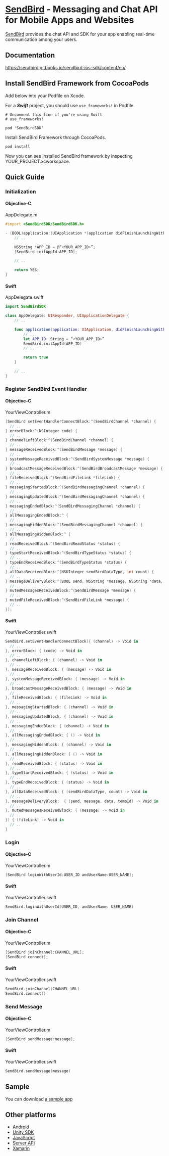 # [SendBird](https://sendbird.com) - Messaging and Chat API for Mobile Apps and Websites
[SendBird](https://sendbird.com) provides the chat API and SDK for your app enabling real-time communication among your users.

## Documentation
https://sendbird.gitbooks.io/sendbird-ios-sdk/content/en/

## Install SendBird Framework from CocoaPods

Add below into your Podfile on Xcode.

For a ***Swift*** project, you should use ```use_frameworks!``` in Podfile.

```
# Uncomment this line if you're using Swift
# use_frameworks!

pod 'SendBirdSDK'
```

Install SendBird Framework through CocoaPods.

```
pod install
```

Now you can see installed SendBird framework by inspecting YOUR_PROJECT.xcworkspace.

## Quick Guide

### Initialization

#### Objective-C

AppDelegate.m


```objectivec
#import <SendBirdSDK/SendBirdSDK.h>

- (BOOL)application:(UIApplication *)application didFinishLaunchingWithOptions:(NSDictionary *)launchOptions {
    // ..

    NSString *APP_ID = @“<YOUR_APP_ID>”;
    [SendBird initAppId:APP_ID];

    // ..

    return YES;
}
```

#### Swift

AppDelegate.swift

```swift
import SendBirdSDK

class AppDelegate: UIResponder, UIApplicationDelegate {
    // ..

    func application(application: UIApplication, didFinishLaunchingWithOptions launchOptions: [NSObject: AnyObject]?) -> Bool {
        // ..
        let APP_ID: String = “<YOUR_APP_ID>”
        SendBird.initAppId(APP_ID)
        // ..

        return true
    }

    // ..
}
```

### Register SendBird Event Handler

#### Objective-C

YourViewController.m

```objectivec
[SendBird setEventHandlerConnectBlock:^(SendBirdChannel *channel) {
  // ..
} errorBlock:^(NSInteger code) {
  // ..
} channelLeftBlock:^(SendBirdChannel *channel) {
  // ..
} messageReceivedBlock:^(SendBirdMessage *message) {
  // ..
} systemMessageReceivedBlock:^(SendBirdSystemMessage *message) {
  // ..
} broadcastMessageReceivedBlock:^(SendBirdBroadcastMessage *message) {
  // ..
} fileReceivedBlock:^(SendBirdFileLink *fileLink) {
  // ..
} messagingStartedBlock:^(SendBirdMessagingChannel *channel) {
  // ..
} messagingUpdatedBlock:^(SendBirdMessagingChannel *channel) {
  // ..
} messagingEndedBlock:^(SendBirdMessagingChannel *channel) {
  // ..
} allMessagingEndedBlock:^ {
  // ..
} messagingHiddenBlock:^(SendBirdMessagingChannel *channel) {
  // ..
} allMessagingHiddenBlock:^ {
  // ..        
} readReceivedBlock:^(SendBirdReadStatus *status) {
  // ..        
} typeStartReceivedBlock:^(SendBirdTypeStatus *status) {
  // ..        
} typeEndReceivedBlock:^(SendBirdTypeStatus *status) {
  // ..        
} allDataReceivedBlock:^(NSUInteger sendBirdDataType, int count) {
  // ..
} messageDeliveryBlock:^(BOOL send, NSString *message, NSString *data, NSString *tempId) {
  // ..
} mutedMessagesReceivedBlock:^(SendBirdMessage *message) {
  // ..
} mutedFileReceivedBlock:^(SendBirdFileLink *message) {
  // .. 
}];
```

#### Swift

YourViewController.swift

```swift
SendBird.setEventHandlerConnectBlock({ (channel) -> Void in
  // ..
}, errorBlock: { (code) -> Void in
  // ..
}, channelLeftBlock: { (channel) -> Void in
  // ..
}, messageReceivedBlock: { (message) -> Void in
  // ..
}, systemMessageReceivedBlock: { (message) -> Void in
  // ..
}, broadcastMessageReceivedBlock: { (message) -> Void in
  // ..
}, fileReceivedBlock: { (fileLink) -> Void in
  // ..
}, messagingStartedBlock: { (channel) -> Void in
  // ..
}, messagingUpdatedBlock: { (channel) -> Void in
  // ..
}, messagingEndedBlock: { (channel) -> Void in
  //  ..
}, allMessagingEndedBlock: { () -> Void in
  // ..
}, messagingHiddenBlock: { (channel) -> Void in
  // ..
}, allMessagingHiddenBlock: { () -> Void in
  // ..
}, readReceivedBlock: { (status) -> Void in
  // ..
}, typeStartReceivedBlock: { (status) -> Void in
  // ..
}, typeEndReceivedBlock: { (status) -> Void in
  // ..
}, allDataReceivedBlock: { (sendBirdDataType, count) -> Void in
  // ..
}, messageDeliveryBlock:  { (send, message, data, tempId) -> Void in
  // ..
}, mutedMessagesReceivedBlock: { (message) -> Void in
  // ..             
}) { (fileLink) -> Void in
  // .. 
}
```

### Login

#### Objective-C

YourViewController.m

```objectivec
[SendBird loginWithUserId:USER_ID andUserName:USER_NAME];
```


#### Swift

YourViewController.swift

```swift
SendBird.loginWithUserId(USER_ID, andUserName: USER_NAME)
```

### Join Channel

#### Objective-C

YourViewController.m

```objectivec
[SendBird joinChannel:CHANNEL_URL];
[SendBird connect];
```

#### Swift

YourViewController.swift

```swift
SendBird.joinChannel(CHANNEL_URL)
SendBird.connect()
```

### Send Message

#### Objective-C

YourViewController.m

```objectivec
[SendBird sendMessage:message];
```

#### Swift

YourViewController.swift

```swift
SendBird.sendMessage(message)
```


## Sample
You can download [a sample app](https://github.com/smilefam/SendBird-iOS)

## Other platforms
* [Android](https://sendbird.gitbooks.io/sendbird-android-sdk/content/en/index.html)
* [Unity SDK](https://sendbird.gitbooks.io/sendbird-unity-net-sdk/content/index.html)
* [JavaScript](https://sendbird.gitbooks.io/sendbird-javascript-sdk/content/index.html)
* [Server API](https://sendbird.gitbooks.io/sendbird-server-api/content/en/index.html)
* [Xamarin](https://sendbird.gitbooks.io/sendbird-xamarin-sdk/content/)
